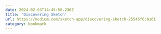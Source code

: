```yaml
---
date: 2024-02-03T14:45:58.236Z
title: 'Discovering Sketch'
url: https://medium.com/sketch-app/discovering-sketch-25545f6cb161
category: bookmark
---
```


